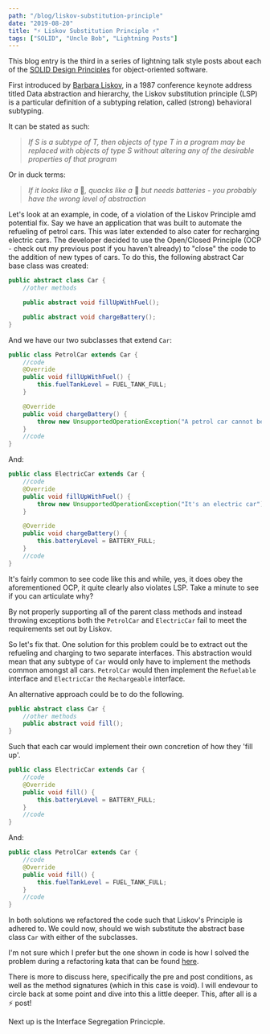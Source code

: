 ```yaml
---
path: "/blog/liskov-substitution-principle"
date: "2019-08-20"
title: "⚡ Liskov Substitution Principle ⚡"
tags: ["SOLID", "Uncle Bob", "Lightning Posts"]
---
```


This blog entry is the third in a series of lightning talk style posts about each of the [SOLID Design Principles](https://en.wikipedia.org/wiki/SOLID) for object-oriented software.

First introduced by [Barbara Liskov](https://en.wikipedia.org/wiki/Barbara_Liskov), in a 1987 conference keynote address titled Data abstraction and hierarchy, the Liskov substitution principle (LSP) is a particular definition of a subtyping relation, called (strong) behavioral subtyping.

It can be stated as such:

> _If S is a subtype of T, then objects of type T in a program may be replaced with objects of type S without altering any of the desirable properties of that program_

Or in duck terms:

> _If it looks like a_ 🦆_, quacks like a_ 🦆 _but needs batteries - you probably have the wrong level of abstraction_

Let's look at an example, in code, of a violation of the Liskov Principle amd potential fix. Say we have an application that was built to automate the refueling of petrol cars. This was later extended to also cater for recharging electric cars. The developer decided to use the Open/Closed Principle (OCP - check out my previous post if you haven't already) to "close" the code to the addition of new types of cars. To do this, the following abstract Car base class was created:

```java
public abstract class Car {
    //other methods

    public abstract void fillUpWithFuel();

    public abstract void chargeBattery();
}
```

And we have our two subclasses that extend `Car`:

```java
public class PetrolCar extends Car {
    //code
    @Override
    public void fillUpWithFuel() { 
        this.fuelTankLevel = FUEL_TANK_FULL; 
    }

    @Override
    public void chargeBattery() {
        throw new UnsupportedOperationException("A petrol car cannot be recharged");
    }
    //code
}
```

And:

```java
public class ElectricCar extends Car {
    //code
    @Override
    public void fillUpWithFuel() {
        throw new UnsupportedOperationException("It's an electric car");
    }

    @Override
    public void chargeBattery() {
        this.batteryLevel = BATTERY_FULL;
    }
    //code
}
```

It's fairly common to see code like this and while, yes, it does obey the aforementioned OCP, it quite clearly also violates LSP. Take a minute to see if you can articulate why?

By not properly supporting all of the parent class methods and instead throwing exceptions both the `PetrolCar` and `ElectricCar` fail to meet the requirements set out by Liskov.

So let's fix that. One solution for this problem could be to extract out the refueling and charging to two separate interfaces. This abstraction would mean that any subtype of `Car` would only have to implement the methods common amongst all cars. `PetrolCar` would then implement the `Refuelable` interface and `ElectricCar` the `Rechargeable` interface. 

An alternative approach could be to do the following. 

```java
public abstract class Car {
    //other methods
    public abstract void fill();
}
```

Such that each car would implement their own concretion of how they 'fill up'.

```java
public class ElectricCar extends Car {
    //code
    @Override
    public void fill() {
        this.batteryLevel = BATTERY_FULL;
    }
    //code
}
```

And:

```java
public class PetrolCar extends Car {
    //code
    @Override
    public void fill() { 
        this.fuelTankLevel = FUEL_TANK_FULL; 
    }
    //code
}
```
In both solutions we refactored the code such that Liskov's Principle is adhered to. We could now, should we wish substitute the abstract base class `Car` with either of the subclasses.

I'm not sure which I prefer but the one shown in code is how I solved the problem during a refactoring kata that can be found [here](https://github.com/ivanbadia/solid-kata/).

There is more to discuss here, specifically the pre and post conditions, as well as the method signatures (which in this case is void). I will endevour to circle back at some point and dive into this a little deeper. This, after all is a ⚡ post!

Next up is the Interface Segregation Princicple.



